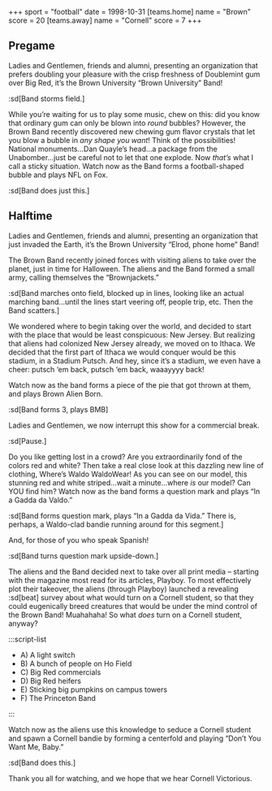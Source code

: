 +++
sport = "football"
date = 1998-10-31
[teams.home]
name = "Brown"
score = 20
[teams.away]
name = "Cornell"
score = 7
+++

## Pregame

Ladies and Gentlemen, friends and alumni, presenting an organization that prefers doubling your pleasure with the crisp freshness of Doublemint gum over Big Red, it’s the Brown University “Brown University” Band!

:sd[Band storms field.]

While you’re waiting for us to play some music, chew on this: did you know that ordinary gum can only be blown into _round_ bubbles? However, the Brown Band recently discovered new chewing gum flavor crystals that let you blow a bubble in _any shape you want_! Think of the possibilities! National monuments…Dan Quayle’s head…a package from the Unabomber…just be careful not to let that one explode. Now _that’s_ what I call a sticky situation. Watch now as the Band forms a football-shaped bubble and plays NFL on Fox.

:sd[Band does just this.]

## Halftime

Ladies and Gentlemen, friends and alumni, presenting an organization that just invaded the Earth, it’s the Brown University “Elrod, phone home” Band!

The Brown Band recently joined forces with visiting aliens to take over the planet, just in time for Halloween. The aliens and the Band formed a small army, calling themselves the “Brownjackets.”

:sd[Band marches onto field, blocked up in lines, looking like an actual marching band…until the lines start veering off, people trip, etc. Then the Band scatters.]

We wondered where to begin taking over the world, and decided to start with the place that would be least conspicuous: New Jersey. But realizing that aliens had colonized New Jersey already, we moved on to Ithaca. We decided that the first part of Ithaca we would conquer would be this stadium, in a Stadium Putsch. And hey, since it’s a stadium, we even have a cheer: putsch ‘em back, putsch ‘em back, waaayyyy back!

Watch now as the band forms a piece of the pie that got thrown at them, and plays Brown Alien Born.

:sd[Band forms 3, plays BMB]

Ladies and Gentlemen, we now interrupt this show for a commercial break.

:sd[Pause.]

Do you like getting lost in a crowd? Are you extraordinarily fond of the colors red and white? Then take a real close look at this dazzling new line of clothing, Where’s Waldo WaldoWear! As you can see on our model, this stunning red and white striped…wait a minute…where _is_ our model? Can YOU find him? Watch now as the band forms a question mark and plays “In a Gadda da Valdo.”

:sd[Band forms question mark, plays “In a Gadda da Vida.” There is, perhaps, a Waldo-clad bandie running around for this segment.]

And, for those of you who speak Spanish!

:sd[Band turns question mark upside-down.]

The aliens and the Band decided next to take over all print media – starting with the magazine most read for its articles, Playboy. To most effectively plot their takeover, the aliens (through Playboy) launched a revealing :sd[beat] survey about what would turn on a Cornell student, so that they could eugenically breed creatures that would be under the mind control of the Brown Band! Muahahaha! So what _does_ turn on a Cornell student, anyway?

:::script-list

- A) A light switch
- B) A bunch of people on Ho Field
- C) Big Red commercials
- D) Big Red heifers
- E) Sticking big pumpkins on campus towers
- F) The Princeton Band

:::

Watch now as the aliens use this knowledge to seduce a Cornell student and spawn a Cornell bandie by forming a centerfold and playing “Don’t You Want Me, Baby.”

:sd[Band does this.]

Thank you all for watching, and we hope that we hear Cornell Victorious.
